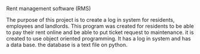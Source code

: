 Rent management software (RMS)

The purpose of this project is to create a log in system for residents, employees and landlords.
This program was created for residents to be able to pay their rent online and be able to put ticket request to maintenance.
it is created to use object oriented programming. It has a log in system and has a data base.
the database is a text file on python.

